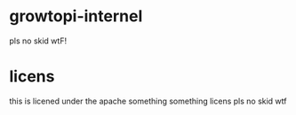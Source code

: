 # growtopi-internel
pls no skid wtF!

# licens
this is licened under the apache something something licens pls no skid wtf
